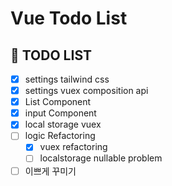 # Vue Todo List

## 📝 TODO LIST

- [x] settings tailwind css
- [x] settings vuex composition api
- [x] List Component
- [x] input Component
- [x] local storage vuex
- [ ] logic Refactoring
  - [x] vuex refactoring
  - [ ] localstorage nullable problem
- [ ] 이쁘게 꾸미기
